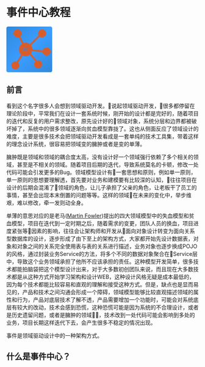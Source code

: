 # 事件中心教程

<img src="/images/logo.png" width="120" height="120" alt="事件中心logo" align="center" />

## 前言

看到这个名字很多人会想到领域驱动开发。说起领域驱动开发，很多都停留在理论阶段中，平常我们在设计一套系统时候，刚开始的设计都是完好的，随着项目的迭代和反复的用户需求整改，原先设计好的领域对象，系统分层和边界都被破坏掉了，系统中的很多领域逐渐向贫血模型靠拢了。这也从侧面反应了领域设计的难度，主要是很多技术会把领域驱动开发看成是一套单纯的技术工具集，带着这样的理念设计系统，很容易把领域变的臃肿或者是变的单薄。

臃肿既是领域和领域的耦合度太高，没有设计好一个领域强行依赖了多个相关的领域，甚至是不相关的领域。随着项目后期的迭代，导致系统莫名的卡顿，修改一处代码可能会引发更多的Bug。领域模型设计有一套思想和原则，例如单一原则，单一原则的思想要理解透，首先要对业务和建模要有比较深的认知，往往项目在设计的后期会混淆了领域的角色，让儿子承担了父亲的角色，让老板干了员工的事情，甚至会出现本末倒置的问题等等。这样的领域在未来的变化中，举步维艰，难以修改，牵一发则动全身。

单薄的意思对应的是老马([Martin Fowler](https://zh.wikipedia.org/wiki/%E9%A9%AC%E4%B8%81%C2%B7%E7%A6%8F%E5%8B%92))提出的四大领域模型中的失血模型和贫血模型，项目在迭代到一定时期之后，随着需求的变更，团队人员的换血，项目进度紧张等因素的影响，往往会让架构师和开发从面向对象设计转变为面向关系型数据库的设计，逐步形成了由下至上的架构方式，大家都开始先设计数据表，对象和对象之间的关系完全使用表与表的关系进行描述，业务对象也逐步换成POJO的风格，通过封装业务Service的方法，将多个不同的数据对象聚合在Service层中，导致这个业务领域承担了他所不应该承担的责任。这种模型开发简单，很多技术都能拍脑袋把这个模型设计出来，对于大多数初创团队来说，而且现在大多数技术都是从这种方式开始学习架构和设计WEB，这种设计风格无疑是成本最低的，因为每个技术都能比较容易和直观的理解和接受这种方式。但是，缺点也是显而易见的，产品和技术之间沟通会形成一个障碍，领域模型能够比较直观描述领域的属性和行为，产品对底层技术了解不透，产品需要增加一个功能时，可能会对系统底层有较大的改动，技术会感到恐慌，这种恐慌可能是因为系统的不合理设计，或者是历史遗留问题，或者是臃肿的领域，技术改到一处代码可能会影响到多处的业务，项目长期这样迭代下去，会产生很多不稳定的情况出现。

事件是领域驱动设计中的一种架构方式。

## 什么是事件中心？